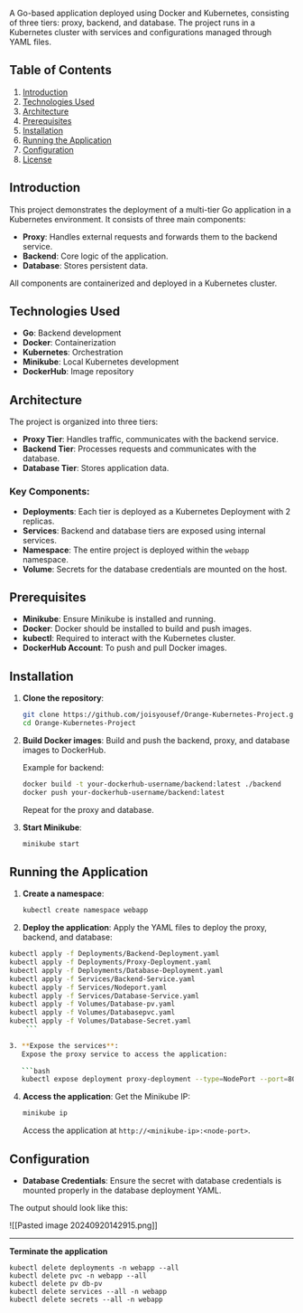 
A Go-based application deployed using Docker and Kubernetes, consisting of three tiers: proxy, backend, and database. The project runs in a Kubernetes cluster with services and configurations managed through YAML files.

## Table of Contents
1. [Introduction](#introduction)
2. [Technologies Used](#technologies-used)
3. [Architecture](#architecture)
4. [Prerequisites](#prerequisites)
5. [Installation](#installation)
6. [Running the Application](#running-the-application)
7. [Configuration](#configuration)
8. [License](#license)

## Introduction

This project demonstrates the deployment of a multi-tier Go application in a Kubernetes environment. It consists of three main components:

- **Proxy**: Handles external requests and forwards them to the backend service.
- **Backend**: Core logic of the application.
- **Database**: Stores persistent data.

All components are containerized and deployed in a Kubernetes cluster.

## Technologies Used

- **Go**: Backend development
- **Docker**: Containerization
- **Kubernetes**: Orchestration
- **Minikube**: Local Kubernetes development
- **DockerHub**: Image repository

## Architecture

The project is organized into three tiers:

- **Proxy Tier**: Handles traffic, communicates with the backend service.
- **Backend Tier**: Processes requests and communicates with the database.
- **Database Tier**: Stores application data.

### Key Components:

- **Deployments**: Each tier is deployed as a Kubernetes Deployment with 2 replicas.
- **Services**: Backend and database tiers are exposed using internal services.
- **Namespace**: The entire project is deployed within the `webapp` namespace.
- **Volume**: Secrets for the database credentials are mounted on the host.

## Prerequisites

- **Minikube**: Ensure Minikube is installed and running.
- **Docker**: Docker should be installed to build and push images.
- **kubectl**: Required to interact with the Kubernetes cluster.
- **DockerHub Account**: To push and pull Docker images.

## Installation

1. **Clone the repository**:

   ```bash
   git clone https://github.com/joisyousef/Orange-Kubernetes-Project.git
   cd Orange-Kubernetes-Project
   ```

2. **Build Docker images**:
   Build and push the backend, proxy, and database images to DockerHub.

   Example for backend:
   
   ```bash
   docker build -t your-dockerhub-username/backend:latest ./backend
   docker push your-dockerhub-username/backend:latest
   ```

   Repeat for the proxy and database.

3. **Start Minikube**:

   ```bash
   minikube start
   ```

## Running the Application

1. **Create a namespace**:

   ```bash
   kubectl create namespace webapp
   ```

2. **Deploy the application**:
   Apply the YAML files to deploy the proxy, backend, and database:

```bash
kubectl apply -f Deployments/Backend-Deployment.yaml
kubectl apply -f Deployments/Proxy-Deployment.yaml
kubectl apply -f Deployments/Database-Deployment.yaml
kubectl apply -f Services/Backend-Service.yaml
kubectl apply -f Services/Nodeport.yaml
kubectl apply -f Services/Database-Service.yaml
kubectl apply -f Volumes/Database-pv.yaml
kubectl apply -f Volumes/Databasepvc.yaml
kubectl apply -f Volumes/Database-Secret.yaml
	```

3. **Expose the services**:
   Expose the proxy service to access the application:
   
   ```bash
   kubectl expose deployment proxy-deployment --type=NodePort --port=80 --name=proxy-service
   ```

4. **Access the application**:
   Get the Minikube IP:
   
   ```bash
   minikube ip
   ```
   
   Access the application at `http://<minikube-ip>:<node-port>`.

## Configuration

- **Database Credentials**: Ensure the secret with database credentials is mounted properly in the database deployment YAML.

The output should look like this:

![[Pasted image 20240920142915.png]]

---

**Terminate the application**

```
kubectl delete deployments -n webapp --all
kubectl delete pvc -n webapp --all
kubectl delete pv db-pv
kubectl delete services --all -n webapp
kubectl delete secrets --all -n webapp
```

